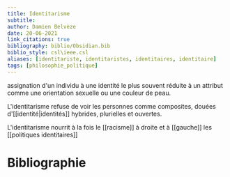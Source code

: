 ```yaml
---
title: Identitarisme
subtitle:
author: Damien Belvèze
date: 20-06-2021
link_citations: true
bibliography: biblio/Obsidian.bib
biblio_style: csl\ieee.csl
aliases: [identitariste, identitaristes, identitaires, identitaire]
tags: [philosophie_politique]
---
```


assignation d'un individu à une identité le plus souvent réduite à un attribut comme une orientation sexuelle ou une couleur de peau. 

L'identitarisme refuse de voir les personnes comme composites, douées d'[[identité|identités]] hybrides, plurielles et ouvertes. 

L'identitarisme nourrit à la fois le [[racisme]] à droite et à [[gauche]] les [[politiques identitaires]]







# Bibliographie
